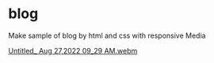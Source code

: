 # blog
Make sample of blog by html and css with responsive Media

[Untitled_ Aug 27,2022 09_29 AM.webm](https://user-images.githubusercontent.com/92229018/187018081-30ad177e-3b1f-4bf3-a03c-792edf9c8ee2.webm)
